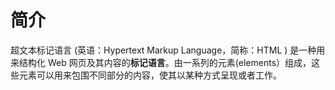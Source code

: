 # 简介
超文本标记语言 (英语：Hypertext Markup Language，简称：HTML ) 是一种用来结构化 Web 网页及其内容的**标记语言**。由一系列的元素(elements）组成，这些元素可以用来包围不同部分的内容，使其以某种方式呈现或者工作。

